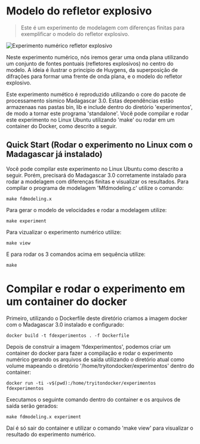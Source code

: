 # Modelo do refletor explosivo

> Este é um experimento de modelagem com diferenças finitas para exemplificar o modelo do refletor explosivo.

![Experimento numérico refletor explosivo](https://github.com/Dirack/diferencas-finitas-lab/blob/main/res/wav_com_borda.gif)

Neste experimento numérico, nós iremos gerar uma onda plana utilizando um conjunto de fontes pontuais (refletores explosivos) no centro do modelo.
A ideia é ilustrar o princípio de Huygens, da superposição de difrações para formar uma frente de onda plana, e o modelo do refletor explosivo.

Este experimento numético é reproduzido utilizando o core do pacote de processamento sísmico Madagascar 3.0. Estas dependências estão armazenaas nas
pastas bin, lib e include dentro do diretório 'experimentos', de modo a tornar este programa 'standalone'. Você pode compilar e rodar este experimento
no Linux Ubuntu utilizando 'make' ou rodar em um container do Docker, como descrito a seguir.

## Quick Start (Rodar o experimento no Linux com o Madagascar já instalado)

Você pode compilar este experimento no Linux Ubuntu como descrito a seguir. Porém, precisará do Madagascar 3.0 corretamente
instalado para rodar a modelagem com diferenças finitas e visualizar os resultados.
Para compilar o programa de modelagem 'Mfdmodeling.c' utilize o comando:

```
make fdmodeling.x
```

Para gerar o modelo de velocidades e rodar a modelagem utilize:

```
make experiment
```

Para vizualizar o experimento numérico utilize:

```
make view
```

E para rodar os 3 comandos acima em sequência utilize:

```
make
```

# Compilar e rodar o experimento em um container do docker

Primeiro, utilizando o Dockerfile deste diretório criamos a imagem docker com o Madagascar 3.0 instalado e configurado:

```
docker build -t fdexperimentos . -f Dockerfile
```

Depois de construir a imagem 'fdexperimentos', podemos criar um container do docker para fazer a compilação e rodar o experimento numérico
gerando os arquivos de saída utilizando o diretório atual como volume mapeando o diretório '/home/tryitondocker/experimentos' dentro do container:

```
docker run -ti -v$(pwd):/home/tryitondocker/experimentos fdexperimentos
```

Executamos o seguinte comando dentro do container e os arquivos de saída serão gerados:

```
make fdmodeling.x experiment
```

Daí é só sair do container e utilizar o comando 'make view' para visualizar o resultado do experimento numérico.
